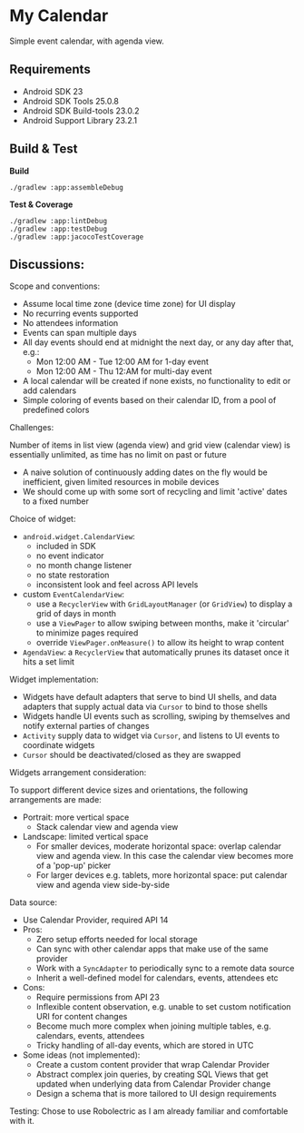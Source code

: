 # My Calendar
Simple event calendar, with agenda view.

## Requirements
* Android SDK 23
* Android SDK Tools 25.0.8
* Android SDK Build-tools 23.0.2
* Android Support Library 23.2.1

## Build & Test

**Build**

    ./gradlew :app:assembleDebug

**Test & Coverage**

    ./gradlew :app:lintDebug
    ./gradlew :app:testDebug
    ./gradlew :app:jacocoTestCoverage

## Discussions:
Scope and conventions:
* Assume local time zone (device time zone) for UI display
* No recurring events supported
* No attendees information
* Events can span multiple days
* All day events should end at midnight the next day, or any day after that, e.g.:
  * Mon 12:00 AM - Tue 12:00 AM for 1-day event
  * Mon 12:00 AM - Thu 12:AM for multi-day event
* A local calendar will be created if none exists, no functionality to edit or add calendars
* Simple coloring of events based on their calendar ID, from a pool of predefined colors

Challenges:

Number of items in list view (agenda view) and grid view (calendar view) is essentially unlimited, as time has no limit on past or future
* A naive solution of continuously adding dates on the fly would be inefficient, given limited resources in mobile devices
* We should come up with some sort of recycling and limit 'active' dates to a fixed number

Choice of widget:

* `android.widget.CalendarView`:
  * included in SDK
  * no event indicator
  * no month change listener
  * no state restoration
  * inconsistent look and feel across API levels
* custom `EventCalendarView`:
  * use a `RecyclerView` with `GridLayoutManager` (or `GridView`) to display a grid of days in month
  * use a `ViewPager` to allow swiping between months, make it 'circular' to minimize pages required
  * override `ViewPager.onMeasure()` to allow its height to wrap content
* `AgendaView`: a `RecyclerView` that automatically prunes its dataset once it hits a set limit

Widget implementation:

* Widgets have default adapters that serve to bind UI shells, and data adapters that supply actual data via `Cursor` to bind to those shells
* Widgets handle UI events such as scrolling, swiping by themselves and notify external parties of changes
* `Activity` supply data to widget via `Cursor`, and listens to UI events to coordinate widgets
* `Cursor` should be deactivated/closed as they are swapped

Widgets arrangement consideration:

To support different device sizes and orientations, the following arrangements are made:

* Portrait: more vertical space
  * Stack calendar view and agenda view
* Landscape: limited vertical space
  * For smaller devices, moderate horizontal space: overlap calendar view and agenda view. In this case the calendar view becomes more of a 'pop-up' picker
  * For larger devices e.g. tablets, more horizontal space: put calendar view and agenda view side-by-side

Data source:

* Use Calendar Provider, required API 14
* Pros:
  * Zero setup efforts needed for local storage
  * Can sync with other calendar apps that make use of the same provider
  * Work with a `SyncAdapter` to periodically sync to a remote data source
  * Inherit a well-defined model for calendars, events, attendees etc
* Cons:
  * Require permissions from API 23
  * Inflexible content observation, e.g. unable to set custom notification URI for content changes
  * Become much more complex when joining multiple tables, e.g. calendars, events, attendees
  * Tricky handling of all-day events, which are stored in UTC
* Some ideas (not implemented):
  * Create a custom content provider that wrap Calendar Provider
  * Abstract complex join queries, by creating SQL Views that get updated when underlying data from Calendar Provider change
  * Design a schema that is more tailored to UI design requirements

Testing: Chose to use Robolectric as I am already familiar and comfortable with it.